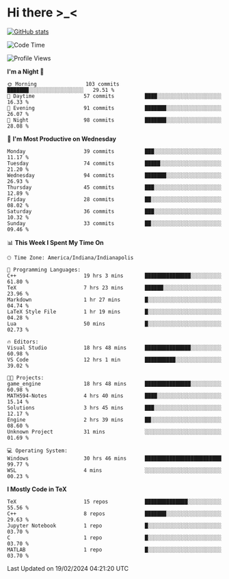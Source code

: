 # Hi there \>_<

[![GitHub stats](https://github-readme-stats.vercel.app/api?username=ARessegetesStery&show_icons=true&theme=transparent)](https://github.com/anuraghazra/github-readme-stats)

<!--START_SECTION:waka-->
![Code Time](http://img.shields.io/badge/Code%20Time-702%20hrs%2016%20mins-blue)

![Profile Views](http://img.shields.io/badge/Profile%20Views-1-blue)

**I'm a Night 🦉** 

```text
🌞 Morning                103 commits         ███████░░░░░░░░░░░░░░░░░░   29.51 % 
🌆 Daytime                57 commits          ████░░░░░░░░░░░░░░░░░░░░░   16.33 % 
🌃 Evening                91 commits          ███████░░░░░░░░░░░░░░░░░░   26.07 % 
🌙 Night                  98 commits          ███████░░░░░░░░░░░░░░░░░░   28.08 % 
```
📅 **I'm Most Productive on Wednesday** 

```text
Monday                   39 commits          ███░░░░░░░░░░░░░░░░░░░░░░   11.17 % 
Tuesday                  74 commits          █████░░░░░░░░░░░░░░░░░░░░   21.20 % 
Wednesday                94 commits          ███████░░░░░░░░░░░░░░░░░░   26.93 % 
Thursday                 45 commits          ███░░░░░░░░░░░░░░░░░░░░░░   12.89 % 
Friday                   28 commits          ██░░░░░░░░░░░░░░░░░░░░░░░   08.02 % 
Saturday                 36 commits          ███░░░░░░░░░░░░░░░░░░░░░░   10.32 % 
Sunday                   33 commits          ██░░░░░░░░░░░░░░░░░░░░░░░   09.46 % 
```


📊 **This Week I Spent My Time On** 

```text
🕑︎ Time Zone: America/Indiana/Indianapolis

💬 Programming Languages: 
C++                      19 hrs 3 mins       ███████████████░░░░░░░░░░   61.80 % 
TeX                      7 hrs 23 mins       ██████░░░░░░░░░░░░░░░░░░░   23.96 % 
Markdown                 1 hr 27 mins        █░░░░░░░░░░░░░░░░░░░░░░░░   04.74 % 
LaTeX Style File         1 hr 19 mins        █░░░░░░░░░░░░░░░░░░░░░░░░   04.28 % 
Lua                      50 mins             █░░░░░░░░░░░░░░░░░░░░░░░░   02.73 % 

🔥 Editors: 
Visual Studio            18 hrs 48 mins      ███████████████░░░░░░░░░░   60.98 % 
VS Code                  12 hrs 1 min        ██████████░░░░░░░░░░░░░░░   39.02 % 

🐱‍💻 Projects: 
game_engine              18 hrs 48 mins      ███████████████░░░░░░░░░░   60.98 % 
MATH594-Notes            4 hrs 40 mins       ████░░░░░░░░░░░░░░░░░░░░░   15.14 % 
Solutions                3 hrs 45 mins       ███░░░░░░░░░░░░░░░░░░░░░░   12.17 % 
Engine                   2 hrs 39 mins       ██░░░░░░░░░░░░░░░░░░░░░░░   08.60 % 
Unknown Project          31 mins             ░░░░░░░░░░░░░░░░░░░░░░░░░   01.69 % 

💻 Operating System: 
Windows                  30 hrs 46 mins      █████████████████████████   99.77 % 
WSL                      4 mins              ░░░░░░░░░░░░░░░░░░░░░░░░░   00.23 % 
```

**I Mostly Code in TeX** 

```text
TeX                      15 repos            ██████████████░░░░░░░░░░░   55.56 % 
C++                      8 repos             ███████░░░░░░░░░░░░░░░░░░   29.63 % 
Jupyter Notebook         1 repo              █░░░░░░░░░░░░░░░░░░░░░░░░   03.70 % 
C                        1 repo              █░░░░░░░░░░░░░░░░░░░░░░░░   03.70 % 
MATLAB                   1 repo              █░░░░░░░░░░░░░░░░░░░░░░░░   03.70 % 
```




 Last Updated on 19/02/2024 04:21:20 UTC
<!--END_SECTION:waka-->
